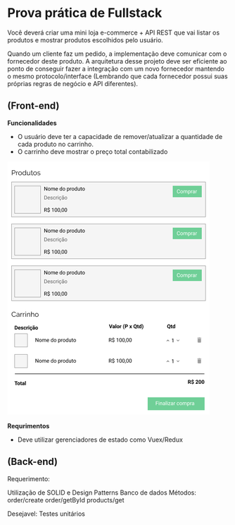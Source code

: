 # Prova prática de Fullstack

Você deverá criar uma mini loja e-commerce + API REST que vai listar os produtos e mostrar produtos escolhidos pelo usuário.

Quando um cliente faz um pedido, a implementação deve comunicar com o fornecedor deste produto. A arquitetura desse projeto deve ser eficiente ao ponto de conseguir fazer a integração com um novo fornecedor mantendo o mesmo protocolo/interface (Lembrando que cada fornecedor possui suas próprias regras de negócio e API diferentes).

## (Front-end)

**Funcionalidades**

- O usuário deve ter a capacidade de remover/atualizar a quantidade de cada produto no carrinho. 
- O carrinho deve mostrar o preço total contabilizado

![cart](image1.png)

**Requrimentos**

- Deve utilizar gerenciadores de estado como Vuex/Redux



## (Back-end)

Requerimento:

Utilização de SOLID e Design Patterns
Banco de dados
Métodos:
order/create
order/getById
products/get

Desejavel:
Testes unitários


